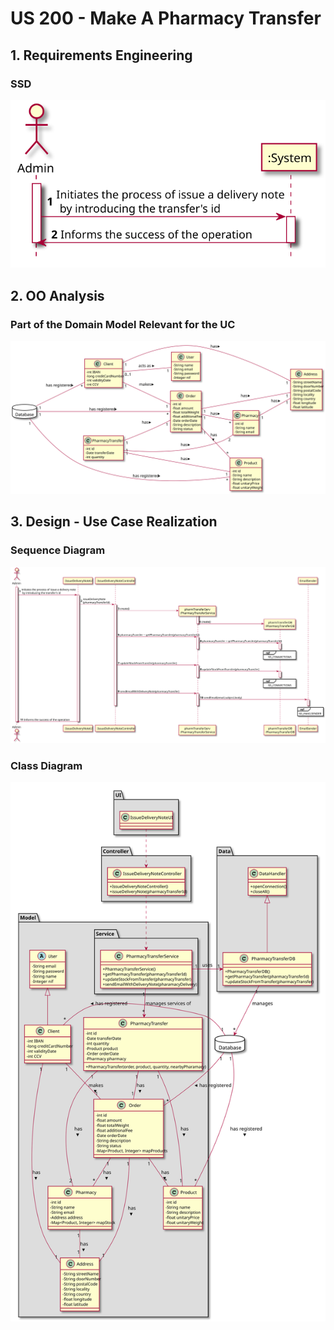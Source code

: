 # US 200 - Make A Pharmacy Transfer

## 1. Requirements Engineering

### SSD
![US203_SSD](US203_SSD.svg)

## 2. OO Analysis

### Part of the Domain Model Relevant for the UC

![US203_DM](US203_DM.svg)

## 3. Design - Use Case Realization

###	Sequence Diagram

![US203_SD.svg](US203_SD.svg)


###	Class Diagram

![US203_CD.svg](US203_CD.svg)
